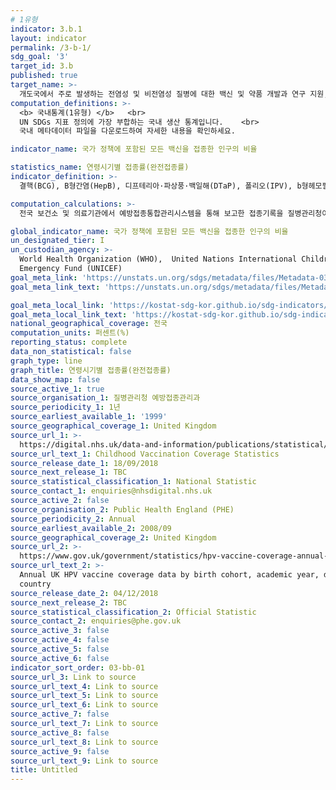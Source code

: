 ```yaml
---
# 1유형
indicator: 3.b.1
layout: indicator
permalink: /3-b-1/
sdg_goal: '3'
target_id: 3.b
published: true
target_name: >-
  개도국에서 주로 발생하는 전염성 및 비전염성 질병에 대한 백신 및 약품 개발과 연구 지원, 저렴한 가격의 필수 의약품 및 백신의 제공, 특히 모두에게 의약품에 대한 접근을 보장
computation_definitions: >-
  <b> 국내통계(1유형) </b>   <br>
  UN SDGs 지표 정의에 가장 부합하는 국내 생산 통계입니다.    <br>
  국내 메타데이터 파일을 다운로드하여 자세한 내용을 확인하세요.

indicator_name: 국가 정책에 포함된 모든 백신을 접종한 인구의 비율

statistics_name: 연령시기별 접종률(완전접종률)
indicator_definition: >-
  결핵(BCG), B형간염(HepB), 디프테리아·파상풍·백일해(DTaP), 폴리오(IPV), b형헤모필루스인플루엔자(Hib), 폐렴구균(PCV), 홍역-유행성이하선염-풍진(MMR), 수두(VAR), A형간염(HepA), 일본뇌염(JE) 백신 접종률

computation_calculations: >-
  전국 보건소 및 의료기관에서 예방접종통합관리시스템을 통해 보고한 접종기록을 질병관리청이 집계하여 작성

global_indicator_name: 국가 정책에 포함된 모든 백신을 접종한 인구의 비율
un_designated_tier: I
un_custodian_agency: >-
  World Health Organization (WHO),  United Nations International Children's
  Emergency Fund (UNICEF)
goal_meta_link: 'https://unstats.un.org/sdgs/metadata/files/Metadata-03-0b-01.pdf'
goal_meta_link_text: 'https://unstats.un.org/sdgs/metadata/files/Metadata-03-0b-01.pdf'

goal_meta_local_link: 'https://kostat-sdg-kor.github.io/sdg-indicators/public/data/Metadata-03-0b-01_KOR.pdf'
goal_meta_local_link_text: 'https://kostat-sdg-kor.github.io/sdg-indicators/public/data/Metadata-03-0b-01_KOR.pdf'
national_geographical_coverage: 전국
computation_units: 퍼센트(%)
reporting_status: complete
data_non_statistical: false
graph_type: line
graph_title: 연령시기별 접종률(완전접종률)
data_show_map: false
source_active_1: true
source_organisation_1: 질병관리청 예방접종관리과
source_periodicity_1: 1년
source_earliest_available_1: '1999'
source_geographical_coverage_1: United Kingdom
source_url_1: >-
  https://digital.nhs.uk/data-and-information/publications/statistical/nhs-immunisation-statistics
source_url_text_1: Childhood Vaccination Coverage Statistics
source_release_date_1: 18/09/2018
source_next_release_1: TBC
source_statistical_classification_1: National Statistic
source_contact_1: enquiries@nhsdigital.nhs.uk
source_active_2: false
source_organisation_2: Public Health England (PHE)
source_periodicity_2: Annual
source_earliest_available_2: 2008/09
source_geographical_coverage_2: United Kingdom
source_url_2: >-
  https://www.gov.uk/government/statistics/hpv-vaccine-coverage-annual-report-for-2017-to-2018
source_url_text_2: >-
  Annual UK HPV vaccine coverage data by birth cohort, academic year, dose and
  country
source_release_date_2: 04/12/2018
source_next_release_2: TBC
source_statistical_classification_2: Official Statistic
source_contact_2: enquiries@phe.gov.uk
source_active_3: false
source_active_4: false
source_active_5: false
source_active_6: false
indicator_sort_order: 03-bb-01
source_url_3: Link to source
source_url_text_4: Link to source
source_url_text_5: Link to source
source_url_text_6: Link to source
source_active_7: false
source_url_text_7: Link to source
source_active_8: false
source_url_text_8: Link to source
source_active_9: false
source_url_text_9: Link to source
title: Untitled
---
```

